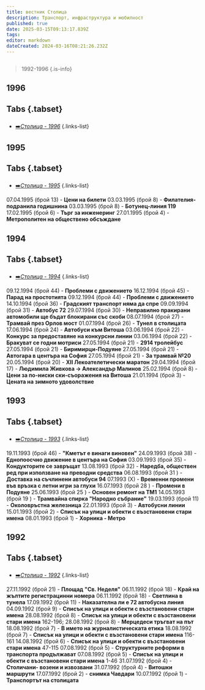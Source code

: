```yaml
---
title: вестник Столица
description: Транспорт, инфраструктура и мобилност
published: true
date: 2025-03-15T09:13:17.839Z
tags: 
editor: markdown
dateCreated: 2024-03-16T08:21:26.232Z
---
```


<img src="">

> 1992-1996
{.is-info}

## 1996
## Tabs {.tabset}

###
- [➡️*Столица - 1996*](/literature/vestnik-stolica/1996)
{.links-list}

## 1995
## Tabs {.tabset}

###
- [➡️*Столица - 1995*](/literature/vestnik-stolica/1995)
{.links-list}



07.04.1995 (брой 13) - **Цени на билети**
03.03.1995 (брой 8) - **Филателия-подранила годишнина**
03.03.1995 (брой 8) - **Ботунец-линия 119**
17.02.1995 (брой 6) - **Търг за инженеринг**
27.01.1995 (брой 4) - **Метрополитен на обществено обсъждане**

## 1994
## Tabs {.tabset}

###
- [➡️*Столица - 1994*](/literature/vestnik-stolica/1994)
{.links-list}

09.12.1994 (брой 44) - **Проблеми с движението**
16.12.1994 (брой 45) - **Парад на простотията**
09.12.1994 (брой 44) - **Проблеми с движението**
14.10.1994 (брой 36) - **Градският транспорт няма да спре**
09.09.1994 (брой 31) - **Автобус 72**
29.07.1994 (брой 30) - **Неправилно пракирани автомобили ще бъдат блокирани със скоби**
08.07.1994 (брой 27) - **Трамвай през Орлов мост**
01.07.1994 (брой 26) - **Тунел в столицата**
17.06.1994 (брой 24) - **Автобуси към Витоша**
03.06.1994 (брой 22) - **Конкурс за предоставяне на конкурсни линии**
03.06.1994 (брой 22) - **Бракуват се годни мотриси**
27.05.1994 (брой 21) - **2914 тролейбус**
27.05.1994 (брой 21) - **Биримирци-Подуяне**
27.05.1994 (брой 21) - **Автогара в центъра на София**
27.05.1994 (брой 21) - **За трамвай №20**
20.05.1994 (брой 20) - **XII Лекоателетически маратон**
29.04.1994 (брой 17) - **Людимила Живкова -> Александър Малинов**
25.02.1994 (брой 8) - **Цени за по-ниски ски-съоражения на Витоша**
21.01.1994 (брой 3) - **Цената на зимното удоволствие**

## 1993
## Tabs {.tabset}

###
- [➡️*Столица - 1993*](/literature/vestnik-stolica/1993)
{.links-list}


19.11.1993 (брой 46) - **"Кметът е винаги виновен"**
24.09.1993 (брой 38) - **Еднопоосчно движение в центъра на София**
03.09.1993 (брой 35) - **Кондукторите се завръщат**
13.08.1993 (брой 32) - **Наредба, обществен ред при използване на преводни средства**
06.08.1993 (брой 31 ) - **Доставка на съчлинени автобуси 94**
07.1993 (Х) - **Временни промени във връзка с летни игри за глухи**
16.07.1993 (брой 28 ) - **Промени в Подуяне**
25.06.1993 (брой 25 ) - **Основен ремонт на ТМ1**
14.05.1993 (брой 19 ) - **Трамвайна спирка "Народно събрание"** 
19.03.1993 (брой 11) - **Околовръстна железница**
22.01.1993 (брой 3) - **Автобусни линии** 
15.01.1993 (брой 2) - **Списък на улици и обекти с възстановени стари имена** 
08.01.1993 (брой 1) - **Хорника - Метро**


## 1992
## Tabs {.tabset}

###
- [➡️*Столица - 1992*](/literature/vestnik-stolica/1992)
{.links-list}


27.11.1992 (брой 21) - **Площад "Св. Неделя"**
06.11.1992 (брой 18) - **Край на жълтите регистрацинни номера**
06.11.1992 (брой 18) - **Светлина в тунела**
17.09.1992 (брой 11) - **Наказателна ли е 72 автобусна линия** 
04.09.1992 (брой 9) - **Списък на улици и обекти с възстановени стари имена** 
28.08.1992 (брой 8) - **Списък на улици и обекти с възстановени стари имена** 162-196; 
28.08.1992 (брой 8) - **Мерцедеси тръгват на път**
18.08.1992 (брой 7) - **В името на журналистическата етика**
18.08.1992 (брой 7)  - **Списък на улици и обекти с възстановени стари имена** 116-161
14.08.1992 (брой 6)  - **Списък на улици и обекти с възстановени стари имена** 47-115
07.08.1992 (брой 5) - **Структурните реформи в транспорта продължават**
07.08.1992 (брой 5)  - **Списък на улици и обекти с възстановени стари имена** 1-46
31.07.1992 (брой 4) - **Столичани- возени и извозвани**
31.07.1992 (брой 4) - **Витошки маршрути**
17.07.1992 (брой 2) - **снимка Чавдари**
10.07.1992 (брой 1) - **Транспортът на столицата**